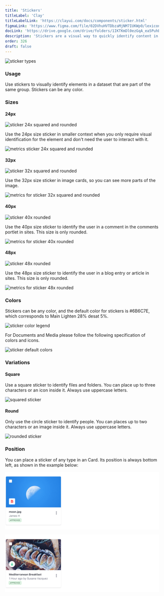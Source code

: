 ```yaml
---
title: 'Stickers'
titleLabel: 'Clay'
titleLabelLink: 'https://clayui.com/docs/components/sticker.html'
figmaLink: 'https://www.figma.com/file/02DVhuHVTDbzaMjNM7IUKWp0/lexicon?node-id=6020%3A23934'
docLink: 'https://drive.google.com/drive/folders/1IKTKmDl0ezGqA_ea5PuhBhmONBAU4hC4'
description: 'Stickers are a visual way to quickly identify content in a different way than badges and labels.'
order: 326
draft: false
---
```


![sticker types](/images/lexicon/Sticker32.jpg)

### Usage

Use stickers to visually identify elements in a dataset that are part of the same group. Stickers can be any color.

### Sizes

#### 24px

![sticker 24x squared and rounded](/images/lexicon/Sticker24.jpg)

Use the 24px size sticker in smaller context when you only require visual identification for the element and don't need the user to interact with it.

![metrics sticker 24x squared and rounded](/images/lexicon/Sticker24Metrics.jpg)

#### 32px

![sticker 32x squared and rounded](/images/lexicon/Sticker32.jpg)

Use the 32px size sticker in image cards, so you can see more parts of the image.

![metrics for sticker 32x squared and rounded](/images/lexicon/Sticker32Metrics.jpg)

#### 40px

![sticker 40x rounded](/images/lexicon/Sticker40.jpg)

Use the 40px size sticker to identify the user in a comment in the comments portlet in sites. This size is only rounded.

![metrics for sticker 40x rounded](/images/lexicon/Sticker40Metrics.jpg)

#### 48px

![sticker 48x rounded](/images/lexicon/Sticker48.jpg)

Use the 48px size sticker to identify the user in a blog entry or article in sites. This size is only rounded.

![metrics for sticker 48x rounded](/images/lexicon/Sticker48Metrics.jpg)

### Colors

Stickers can be any color, and the default color for stickers is #6B6C7E, which corresponds to Main Lighten 28% desat 5%.

![sticker color legend](/images/lexicon/StickerColorLegend.jpg)

For Documents and Media please follow the following specification of colors and icons.

![sticker default colors](/images/lexicon/StickerColors.jpg)

### Variations

#### Square

Use a square sticker to identify files and folders. You can place up to three characters or an icon inside it. Always use uppercase letters.

![squared sticker](/images/lexicon/StickerSquared.jpg)

#### Round

Only use the circle sticker to identify people. You can places up to two characters or an image inside it. Always use uppercase letters.

![rounded sticker](/images/lexicon/StickerRounded.jpg)

### Position

You can place a sticker of any type in an Card. Its position is always bottom left, as shown in the example below:

![sticker position example in Card Image](./cards/cards-6.png)

![user sticker position example in web content card](./cards/cards-15-2.png)

